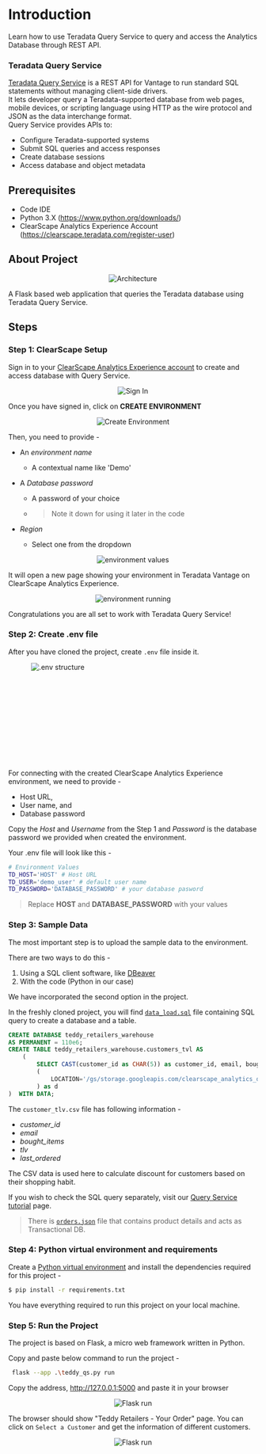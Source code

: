 # Introduction

Learn how to use Teradata Query Service to query and access the Analytics Database through REST API. 

### Teradata Query Service

[Teradata Query Service](https://docs.teradata.com/r/Teradata-Query-Service-Installation-Configuration-and-Usage-Guide-for-Customers/April-2022/Overview/Teradata-Query-Service) is a REST API for Vantage to run standard SQL statements without managing client-side drivers.<br>
It lets developer query a Teradata-supported database from web pages, mobile devices, or scripting language using HTTP as the wire protocol and JSON as the data interchange format. 
<br>
Query Service provides APIs to:
*   Configure Teradata-supported systems
*   Submit SQL queries and access responses
*   Create database sessions
*   Access database and object metadata

## Prerequisites

- Code IDE
- Python 3.X (https://www.python.org/downloads/)
- ClearScape Analytics Experience Account (https://clearscape.teradata.com/register-user)

## About Project

<div align="center">

![Architecture](/img/about_project.PNG)

</div>

A Flask based web application that queries the Teradata database using Teradata Query Service.

## Steps

### Step 1: ClearScape Setup

Sign in to your [ClearScape Analytics Experience account](https://clearscape.teradata.com/sign-in) to create and access database with Query Service.  

<div align="center">

![Sign In](/img/sign_in.PNG)

</div>

Once you have signed in, click on **CREATE ENVIRONMENT**

<div align="center">

![Create Environment](/img/create_env.PNG)

</div>

Then, you need to provide -
* An _environment name_

  * A contextual name like 'Demo'       

* A _Database password_

  * A password of your choice
  * >Note it down for using it later in the code

* _Region_

  * Select one from the dropdown

<div align="center">

![environment values](/img/env_values.PNG)

</div>

It will open a new page showing your environment in Teradata Vantage on ClearScape Analytics Experience.

<div align="center">

![environment running](/img/final_page.PNG)

</div>

Congratulations you are all set to work with Teradata Query Service!


### Step 2: Create .env file

After you have cloned the project, create `.env` file inside it.

<div align="center" style="width:200px; height:200px">

![.env structure](/img/env_stru.PNG)

</div>

For connecting with the created ClearScape Analytics Experience environment, we need to provide -
* Host URL,
* User name, and
* Database password

Copy the _Host_ and _Username_ from the Step 1 and _Password_ is the database password we provided when created the environment.

Your .env file will look like this -

``` bash
# Environment Values
TD_HOST='HOST' # Host URL
TD_USER='demo_user' # default user name
TD_PASSWORD='DATABASE_PASSWORD' # your database pasword
```

> Replace **HOST** and **DATABASE_PASSWORD** with your values

### Step 3: Sample Data

The most important step is to upload the sample data to the environment.

There are two ways to do this -
1. Using a SQL client software, like [DBeaver](https://dbeaver.io/download/)
2. With the code (Python in our case)

We have incorporated the second option in the project. <br>

In the freshly cloned project, you will find [`data_load.sql`](/mock_data/data_load.sql) file containing SQL query to create a database and a table.

``` sql
CREATE DATABASE teddy_retailers_warehouse
AS PERMANENT = 110e6;
CREATE TABLE teddy_retailers_warehouse.customers_tvl AS
	(
		SELECT CAST(customer_id as CHAR(5)) as customer_id, email, bought_items, tlv, last_ordered  FROM 
		(
	    	LOCATION='/gs/storage.googleapis.com/clearscape_analytics_demo_data/DEMO_dbtAdvanced/customers_tlv.csv'
		) as d
)  WITH DATA;
```
The `customer_tlv.csv` file has following information -
* _customer_id_
* _email_
* _bought_items_
* _tlv_
* _last_ordered_

The CSV data is used here to calculate discount for customers based on their shopping habit. <br>

If you wish to check the SQL query separately, visit our [Query Service tutorial](https://quickstarts.teradata.com/query-service/send-queries-using-rest-api.html) page. <br>

> There is [`orders.json`](/mock_data/orders.json) file that contains product details and acts as Transactional DB.


### Step 4: Python virtual environment and requirements

Create a [Python virtual environment](https://docs.python.org/3/library/venv.html) and install the dependencies required for this project -


``` bash
$ pip install -r requirements.txt
```

You have everything required to run this project on your local machine.

### Step 5: Run the Project

The project is based on Flask, a micro web framework written in Python. <br>

Copy and paste below command to run the project -

``` bash
 flask --app .\teddy_qs.py run
 ```
Copy the address, http://127.0.0.1:5000 and paste it in your browser

 <div align="center">

![Flask run](/img/flask_run.PNG)

</div>

The browser should show "Teddy Retailers - Your Order" page. You can click on `Select a Customer` and get the information of different customers.

 <div align="center">

![Flask run](/img/result.PNG)

</div>
